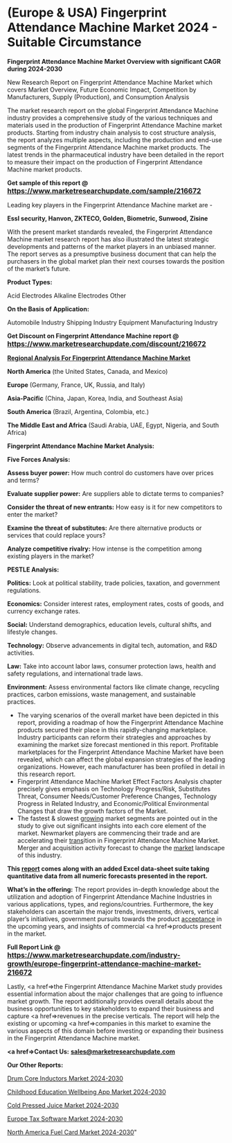 # (Europe & USA) Fingerprint Attendance Machine Market 2024 - Suitable Circumstance

<strong>Fingerprint Attendance Machine Market Overview with significant CAGR during 2024-2030</strong>

New Research Report on Fingerprint Attendance Machine Market which covers Market Overview, Future Economic Impact, Competition by Manufacturers, Supply (Production), and Consumption Analysis

The market research report on the global Fingerprint Attendance Machine industry provides a comprehensive study of the various techniques and materials used in the production of Fingerprint Attendance Machine market products. Starting from industry chain analysis to cost structure analysis, the report analyzes multiple aspects, including the production and end-use segments of the Fingerprint Attendance Machine market products. The latest trends in the pharmaceutical industry have been detailed in the report to measure their impact on the production of Fingerprint Attendance Machine market products.

<strong>Get sample of this report @ <a href=https://www.marketresearchupdate.com/sample/216672><font size=3 color=#0000ff>https://www.marketresearchupdate.com/sample/216672</font></a></strong>

Leading key players in the Fingerprint Attendance Machine market are -

<strong>Essl security, Hanvon, ZKTECO, Golden, Biometric, Sunwood, Zisine</strong>

With the present market standards revealed, the Fingerprint Attendance Machine market research report has also illustrated the latest strategic developments and patterns of the market players in an unbiased manner. The report serves as a presumptive business document that can help the purchasers in the global market plan their next courses towards the position of the market’s future.

<strong>Product Types:</strong>

Acid Electrodes
Alkaline Electrodes
Other

<strong>On the Basis of Application:</strong>

Automobile Industry
Shipping Industry
Equipment Manufacturing Industry

<strong>Get Discount on Fingerprint Attendance Machine report @ <a href=https://www.marketresearchupdate.com/discount/216672><font size=3 color=#0000ff>https://www.marketresearchupdate.com/discount/216672</font></a></strong>

<strong><u><b>Regional Analysis For Fingerprint Attendance Machine Market</b></u></strong>

<strong><b>North America</b></strong> (the United States, Canada, and Mexico)

<strong><b>Europe </b></strong>(Germany, France, UK, Russia, and Italy)

<strong><b>Asia-Pacific</b></strong> (China, Japan, Korea, India, and Southeast Asia)

<strong><b>South America</b></strong> (Brazil, Argentina, Colombia, etc.)

<strong><b>The Middle East and Africa</b></strong> (Saudi Arabia, UAE, Egypt, Nigeria, and South Africa)

<strong>Fingerprint Attendance Machine Market Analysis:</strong>

<strong>Five Forces Analysis:</strong>

<strong>Assess buyer power:</strong> How much control do customers have over prices and terms?

<strong>Evaluate supplier power:</strong> Are suppliers able to dictate terms to companies?

<strong>Consider the threat of new entrants:</strong> How easy is it for new competitors to enter the market?

<strong>Examine the threat of substitutes:</strong> Are there alternative products or services that could replace yours?

<strong>Analyze competitive rivalry:</strong> How intense is the competition among existing players in the market?

<strong>PESTLE Analysis:</strong>

<strong>Politics:</strong> Look at political stability, trade policies, taxation, and government regulations.

<strong>Economics:</strong> Consider interest rates, employment rates, costs of goods, and currency exchange rates.

<strong>Social:</strong> Understand demographics, education levels, cultural shifts, and lifestyle changes.

<strong>Technology:</strong> Observe advancements in digital tech, automation, and R&D activities.

<strong>Law:</strong> Take into account labor laws, consumer protection laws, health and safety regulations, and international trade laws.

<strong>Environment:</strong> Assess environmental factors like climate change, recycling practices, carbon emissions, waste management, and sustainable practices.

<ul>
  <li>The varying scenarios of the overall market have been depicted in this report, providing a roadmap of how the Fingerprint Attendance Machine products secured their place in this rapidly-changing marketplace. Industry participants can reform their strategies and approaches by examining the market size forecast mentioned in this report. Profitable marketplaces for the Fingerprint Attendance Machine Market have been revealed, which can affect the global expansion strategies of the leading organizations. However, each manufacturer has been profiled in detail in this research report.</li>
  <li>Fingerprint Attendance Machine Market Effect Factors Analysis chapter precisely gives emphasis on Technology Progress/Risk, Substitutes Threat, Consumer Needs/Customer Preference Changes, Technology Progress in Related Industry, and Economic/Political Environmental Changes that draw the growth factors of the Market.</li>
  <li>The fastest &amp; slowest <a href=ASDF991299>growing</a> market segments are pointed out in the study to give out significant insights into each core element of the market. Newmarket players are commencing their trade and are accelerating their <a href=>trans</a>ition in Fingerprint Attendance Machine Market. Merger and acquisition activity forecast to change the <a href=>market</a> landscape of this industry.</li>
</ul>
<strong>This <a href=>report</a> comes along with an added Excel data-sheet suite taking quantitative data from all numeric forecasts presented in the report.</strong>

<strong>What’s in the offering:</strong> The report provides in-depth knowledge about the utilization and adoption of Fingerprint Attendance Machine Industries in various applications, types, and regions/countries. Furthermore, the key stakeholders can ascertain the major trends, investments, drivers, vertical player’s initiatives, government pursuits towards the product <a href=ASDF881288>acceptance</a> in the upcoming years, and insights of commercial <a href=>products</a> present in the market.

<strong>Full Report Link @ <a href=https://www.marketresearchupdate.com/industry-growth/europe-fingerprint-attendance-machine-market-216672><font size=3 color=#0000ff>https://www.marketresearchupdate.com/industry-growth/europe-fingerprint-attendance-machine-market-216672</font></a></strong>

Lastly, <a href=>the</a> Fingerprint Attendance Machine Market study provides essential information about the major challenges that are going to influence market growth. The report additionally provides overall details about the business opportunities to key stakeholders to expand their business and capture <a href=>revenues</a> in the precise verticals. The report will help the existing or upcoming <a href=>companies</a> in this market to examine the various aspects of this domain before investing or expanding their business in the Fingerprint Attendance Machine market.

<strong><a href=><strong>Contact Us:</strong></a></strong>
<strong>sales@marketresearchupdate.com</strong>

<strong>Our Other Reports:</strong>

<a href=https://www.linkedin.com/pulse/drum-core-inductors-market-size-growth-set-surge>Drum Core Inductors Market 2024-2030</a>

<a href=https://www.linkedin.com/pulse/childhood-education-wellbeing-app-market-size>Childhood Education Wellbeing App Market 2024-2030</a>

<a href=https://www.linkedin.com/pulse/cold-pressed-juice-market-outlooks-2023-size>Cold Pressed Juice Market 2024-2030</a>

<a href=https://www.linkedin.com/pulse/europe-tax-software-market-size-share-trend-bnzyf/>Europe Tax Software Market 2024-2030</a>

<a href=https://www.linkedin.com/pulse/north-america-fuel-card-market-demand-fdugc/>North America Fuel Card Market 2024-2030</a>"
